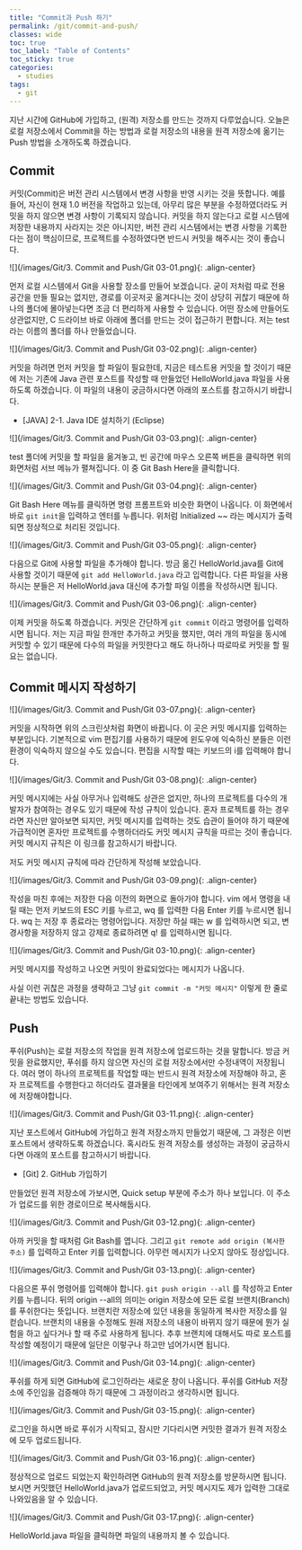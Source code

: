 ```yaml
---
title: "Commit과 Push 하기"
permalink: /git/commit-and-push/
classes: wide
toc: true
toc_label: "Table of Contents"
toc_sticky: true
categories:
  - studies
tags:
  - git
---
```


지난 시간에 GitHub에 가입하고, (원격) 저장소를 만드는 것까지 다루었습니다. 오늘은 로컬 저장소에서 Commit을 하는 방법과 로컬 저장소의 내용을 원격 저장소에 옮기는 Push 방법을 소개하도록 하겠습니다.

## Commit

커밋(Commit)은 버전 관리 시스템에서 변경 사항을 반영 시키는 것을 뜻합니다. 예를 들어, 자신이 현재 1.0 버전을 작업하고 있는데, 아무리 많은 부분을 수정하였더라도 커밋을 하지 않으면 변경 사항이 기록되지 않습니다. 커밋을 하지 않는다고 로컬 시스템에 저장한 내용까지 사라지는 것은 아니지만, 버전 관리 시스템에서는 변경 사항을 기록한다는 점이 핵심이므로, 프로젝트를 수정하였다면 반드시 커밋을 해주시는 것이 좋습니다.

![](/images/Git/3. Commit and Push/Git 03-01.png){: .align-center}

먼저 로컬 시스템에서 Git을 사용할 장소를 만들어 보겠습니다. 굳이 저처럼 따로 전용 공간을 만들 필요는 없지만, 경로를 이곳저곳 옮겨다니는 것이 상당히 귀찮기 때문에 하나의 폴더에 몰아넣는다면 조금 더 편리하게 사용할 수 있습니다. 어떤 장소에 만들어도 상관없지만, C 드라이브 바로 아래에 폴더를 만드는 것이 접근하기 편합니다. 저는 test라는 이름의 폴더를 하나 만들었습니다.

![](/images/Git/3. Commit and Push/Git 03-02.png){: .align-center}

커밋을 하려면 먼저 커밋을 할 파일이 필요한데, 지금은 테스트용 커밋을 할 것이기 때문에 저는 기존에 Java 관련 포스트를 작성할 때 만들었던 HelloWorld.java 파일을 사용하도록 하겠습니다. 이 파일의 내용이 궁금하시다면 아래의 포스트를 참고하시기 바랍니다.

- [JAVA] 2-1. Java IDE 설치하기 (Eclipse)

![](/images/Git/3. Commit and Push/Git 03-03.png){: .align-center}

test 폴더에 커밋을 할 파일을 옮겨놓고, 빈 공간에 마우스 오른쪽 버튼을 클릭하면 위의 화면처럼 서브 메뉴가 펼쳐집니다. 이 중 Git Bash Here을 클릭합니다.

![](/images/Git/3. Commit and Push/Git 03-04.png){: .align-center}

Git Bash Here 메뉴를 클릭하면 명령 프롬프트와 비슷한 화면이 나옵니다. 이 화면에서 바로 `git init`을 입력하고 엔터를 누릅니다. 위처럼 Initialized ~~ 라는 메시지가 출력되면 정상적으로 처리된 것입니다.

![](/images/Git/3. Commit and Push/Git 03-05.png){: .align-center}

다음으로 Git에 사용할 파일을 추가해야 합니다. 방금 옮긴 HelloWorld.java를 Git에 사용할 것이기 때문에 `git add HelloWorld.java` 라고 입력합니다. 다른 파일을 사용하시는 분들은 저 HelloWorld.java 대신에 추가할 파일 이름을 작성하시면 됩니다.

![](/images/Git/3. Commit and Push/Git 03-06.png){: .align-center}

이제 커밋을 하도록 하겠습니다. 커밋은 간단하게 `git commit` 이라고 명령어를 입력하시면 됩니다. 저는 지금 파일 한개만 추가하고 커밋을 했지만, 여러 개의 파일을 동시에 커밋할 수 있기 때문에 다수의 파일을 커밋한다고 해도 하나하나 따로따로 커밋을 할 필요는 없습니다.

## Commit 메시지 작성하기

![](/images/Git/3. Commit and Push/Git 03-07.png){: .align-center}

커밋을 시작하면 위의 스크린샷처럼 화면이 바뀝니다. 이 곳은 커밋 메시지를 입력하는 부분입니다. 기본적으로 vim 편집기를 사용하기 때문에 윈도우에 익숙하신 분들은 이런 환경이 익숙하지 않으실 수도 있습니다. 편집을 시작할 때는 키보드의 i를 입력해야 합니다.

![](/images/Git/3. Commit and Push/Git 03-08.png){: .align-center}

커밋 메시지에는 사실 아무거나 입력해도 상관은 없지만, 하나의 프로젝트를 다수의 개발자가 참여하는 경우도 있기 때문에 작성 규칙이 있습니다. 혼자 프로젝트를 하는 경우라면 자신만 알아보면 되지만, 커밋 메시지를 입력하는 것도 습관이 들어야 하기 때문에 가급적이면 혼자만 프로젝트를 수행하더라도 커밋 메시지 규칙을 따르는 것이 좋습니다. 커밋 메시지 규칙은 이 링크를 참고하시기 바랍니다.

저도 커밋 메시지 규칙에 따라 간단하게 작성해 보았습니다.

![](/images/Git/3. Commit and Push/Git 03-09.png){: .align-center}

작성을 마친 후에는 저장한 다음 이전의 화면으로 돌아가야 합니다. vim 에서 명령을 내릴 때는 먼저 키보드의 ESC 키를 누르고, wq 를 입력한 다음 Enter 키를 누르시면 됩니다. wq 는 저장 후 종료라는 명령어입니다. 저장만 하실 때는 w 를 입력하시면 되고, 변경사항을 저장하지 않고 강제로 종료하려면 q! 를 입력하시면 됩니다.

![](/images/Git/3. Commit and Push/Git 03-10.png){: .align-center}

커밋 메시지를 작성하고 나오면 커밋이 완료되었다는 메시지가 나옵니다.

사실 이런 귀찮은 과정을 생략하고 그냥 `git commit -m "커밋 메시지"` 이렇게 한 줄로 끝내는 방법도 있습니다.

## Push

푸쉬(Push)는 로컬 저장소의 작업을 원격 저장소에 업로드하는 것을 말합니다. 방금 커밋을 완료했지만, 푸쉬를 하지 않으면 자신의 로컬 저장소에서만 수정내역이 저장됩니다. 여러 명이 하나의 프로젝트를 작업할 때는 반드시 원격 저장소에 저장해야 하고, 혼자 프로젝트를 수행한다고 하더라도 결과물을 타인에게 보여주기 위해서는 원격 저장소에 저장해야합니다.

![](/images/Git/3. Commit and Push/Git 03-11.png){: .align-center}

지난 포스트에서 GitHub에 가입하고 원격 저장소까지 만들었기 때문에, 그 과정은 이번 포스트에서 생략하도록 하겠습니다. 혹시라도 원격 저장소를 생성하는 과정이 궁금하시다면 아래의 포스트를 참고하시기 바랍니다.

- [Git] 2. GitHub 가입하기

만들었던 원격 저장소에 가보시면, Quick setup 부분에 주소가 하나 보입니다. 이 주소가 업로드를 위한 경로이므로 복사해둡시다.

![](/images/Git/3. Commit and Push/Git 03-12.png){: .align-center}

아까 커밋을 할 때처럼 Git Bash를 엽니다. 그리고 `git remote add origin (복사한 주소)` 를 입력하고 Enter 키를 입력합니다. 아무런 메시지가 나오지 않아도 정상입니다.

![](/images/Git/3. Commit and Push/Git 03-13.png){: .align-center}

다음으론 푸쉬 명령어를 입력해야 합니다. `git push origin --all` 를 작성하고 Enter 키를 누릅니다. 뒤의 origin --all의 의미는 origin 저장소에 모든 로컬 브랜치(Branch)를 푸쉬한다는 뜻입니다. 브랜치란 저장소에 있던 내용을 동일하게 복사한 저장소를 일컫습니다. 브랜치의 내용을 수정해도 원래 저장소의 내용이 바뀌지 않기 때문에 뭔가 실험을 하고 싶다거나 할 때 주로 사용하게 됩니다. 추후 브랜치에 대해서도 따로 포스트를 작성할 예정이기 때문에 일단은 이렇구나 하고만 넘어가시면 됩니다.

![](/images/Git/3. Commit and Push/Git 03-14.png){: .align-center}

푸쉬를 하게 되면 GitHub에 로그인하라는 새로운 창이 나옵니다. 푸쉬를 GitHub 저장소에 주인임을 검증해야 하기 때문에 그 과정이라고 생각하시면 됩니다.

![](/images/Git/3. Commit and Push/Git 03-15.png){: .align-center}

로그인을 하시면 바로 푸쉬가 시작되고, 잠시만 기다리시면 커밋한 결과가 원격 저장소에 모두 업로드됩니다.

![](/images/Git/3. Commit and Push/Git 03-16.png){: .align-center}

정상적으로 업로드 되었는지 확인하려면 GitHub의 원격 저장소를 방문하시면 됩니다. 보시면 커밋했던 HelloWorld.java가 업로드되었고, 커밋 메시지도 제가 입력한 그대로 나와있음을 알 수 있습니다.

![](/images/Git/3. Commit and Push/Git 03-17.png){: .align-center}

HelloWorld.java 파일을 클릭하면 파일의 내용까지 볼 수 있습니다.